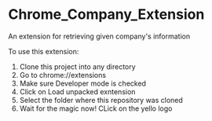 # Chrome_Company_Extension
An extension for retrieving given company's information

To use this extension:
1) Clone this project into any directory
2) Go to chrome://extensions
3) Make sure Developer mode is checked
4) Click on Load unpacked exntension
5) Select the folder where this repository was cloned
6) Wait for the magic now! CLick on the yello logo
